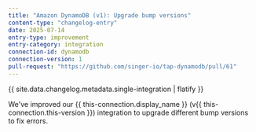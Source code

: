```yaml
---
title: "Amazon DynamoDB (v1): Upgrade bump versions"
content-type: "changelog-entry"
date: 2025-07-14
entry-type: improvement
entry-category: integration
connection-id: dynamodb
connection-version: 1
pull-request: "https://github.com/singer-io/tap-dynamodb/pull/61"
---
```

{{ site.data.changelog.metadata.single-integration | flatify }}

We've improved our {{ this-connection.display_name }} (v{{ this-connection.this-version }}) integration to upgrade different bump versions to fix errors.